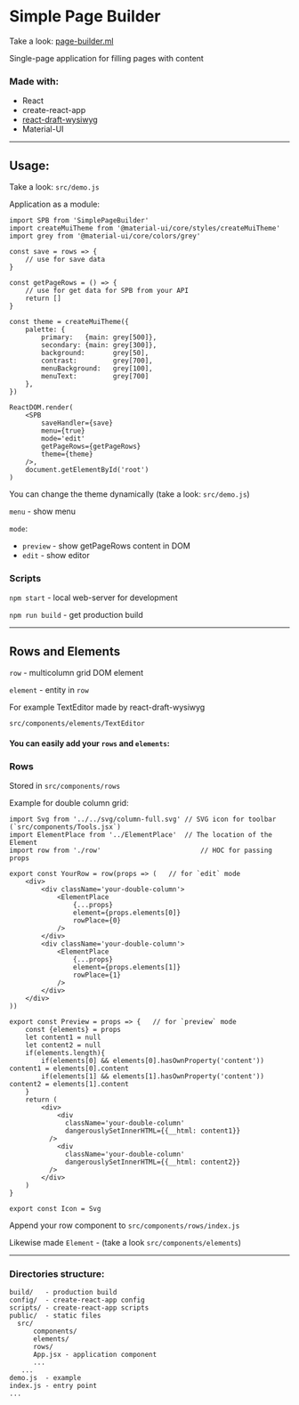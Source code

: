 # Simple Page Builder

Take a look: [page-builder.ml](http://page-builder.ml)

Single-page application for filling pages with content

### Made with: 
* React
* create-react-app
* [react-draft-wysiwyg](https://github.com/jpuri/react-draft-wysiwyg)
* Material-UI

************
## Usage:
Take a look: `src/demo.js`

Application as a module:

	import SPB from 'SimplePageBuilder'
	import createMuiTheme from '@material-ui/core/styles/createMuiTheme'
	import grey from '@material-ui/core/colors/grey'

	const save = rows => {
	    // use for save data
	}

	const getPageRows = () => {
	    // use for get data for SPB from your API
	    return []
	}

	const theme = createMuiTheme({
	    palette: {
	        primary:   {main: grey[500]},
	        secondary: {main: grey[300]},
	        background:       grey[50],
	        contrast:         grey[700],
	        menuBackground:   grey[100],
	        menuText:         grey[700]
	    },
	})

	ReactDOM.render(
	    <SPB 
	        saveHandler={save}
	        menu={true}
	        mode='edit'
	        getPageRows={getPageRows}
	        theme={theme}
	    />, 
	    document.getElementById('root')
	)

You can change the theme dynamically (take a look: `src/demo.js`)

`menu` - show menu

`mode`:

* `preview` - show getPageRows content in DOM
* `edit`    - show editor


### Scripts

`npm start`     - local web-server for development

`npm run build` - get production build

************

## Rows and Elements

`row`     - multicolumn grid DOM element

`element` - entity in `row` 

For example TextEditor made by react-draft-wysiwyg

`src/components/elements/TextEditor`

#### You can easily add your `rows` and `elements`:

### Rows

Stored in `src/components/rows`

Example for double column grid:

	import Svg from '../../svg/column-full.svg'	// SVG icon for toolbar (`src/components/Tools.jsx`)
	import ElementPlace from '../ElementPlace'	// The location of the Element
	import row from './row'                         // HOC for passing props 

	export const YourRow = row(props => (   // for `edit` mode
	    <div>
	        <div className='your-double-column'>
	            <ElementPlace 
	                {...props}
	                element={props.elements[0]}
	                rowPlace={0}
	            />
	        </div>
	        <div className='your-double-column'>
	            <ElementPlace 
	                {...props}
	                element={props.elements[1]}
	                rowPlace={1}
	            />
	        </div>
	    </div>
	))

	export const Preview = props => {   // for `preview` mode
	    const {elements} = props
	    let content1 = null
	    let content2 = null
	    if(elements.length){
	        if(elements[0] && elements[0].hasOwnProperty('content')) content1 = elements[0].content
	        if(elements[1] && elements[1].hasOwnProperty('content')) content2 = elements[1].content    
	    }    
	    return (
	        <div>
	            <div 
                  className='your-double-column'
                  dangerouslySetInnerHTML={{__html: content1}}
              />
	            <div 
                  className='your-double-column'
                  dangerouslySetInnerHTML={{__html: content2}}
              />
	        </div>
	    )
	}

	export const Icon = Svg

Append your row component to `src/components/rows/index.js`

Likewise made `Element` - (take a look `src/components/elements`)

************
### Directories structure:
	build/   - production build
	config/  - create-react-app config
	scripts/ - create-react-app scripts
	public/  - static files
      src/
          components/
          elements/
          rows/
          App.jsx - application component
          ...
       ...
	demo.js  - example
	index.js - entry point
	...

